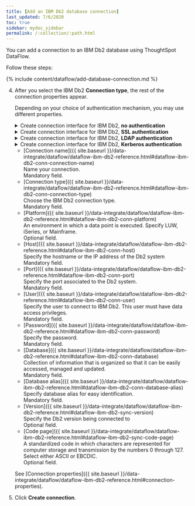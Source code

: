 ```yaml
---
title: [Add an IBM Db2 database connection]
last_updated: 7/6/2020
toc: true
sidebar: mydoc_sidebar
permalink: /:collection/:path.html
---
```

You can add a connection to an IBM Db2 database using ThoughtSpot DataFlow.

Follow these steps:


{% include content/dataflow/add-database-connection.md %}

4. After you select the IBM Db2 **Connection type**, the rest of the connection properties appear.

   Depending on your choice of authentication mechanism, you may use different properties.

   <details>
     <summary>Create connection interface for IBM Db2, <strong>no authentication</strong></summary>
     <p>
      <img src="../../images/dataflow-ibm-db2-no-auth-create.png" alt="add an IBM Db2 connection without authentication" /></p>
   </details>

   <details>
     <summary>Create connection interface for IBM Db2, <strong>SSL authentication</strong></summary>
     <p>
      <img src="../../images/dataflow-ibm-db2-ssl-create.png" alt="add an IBM Db2 connection with SSL authentication" /></p>
   </details>    

   <details>
     <summary>Create connection interface for IBM Db2, <strong>LDAP authentication</strong></summary>
     <p>
      <img src="../../images/dataflow-ibm-db2-ldap-create.png" alt="add an IBM Db2 connection with LDAP authentication" /></p>
   </details>

   <details>
     <summary>Create connection interface for IBM Db2, <strong>Kerberos authentication</strong></summary>
     <p>
      <img src="../../images/dataflow-ibm-db2-kerberos-create.png" alt="add an IBM Db2 connection with Kerberos authentication" /></p>
   </details>

   * [Connection name]({{ site.baseurl }}/data-integrate/dataflow/dataflow-ibm-db2-reference.html#dataflow-ibm-db2-conn-connection-name)<br/>Name your connection.<br/>Mandatory field.
   * [Connection type]({{ site.baseurl }}/data-integrate/dataflow/dataflow-ibm-db2-reference.html#dataflow-ibm-db2-conn-connection-type)<br/>Choose the IBM Db2 connection type.<br/>Mandatory field.
   * [Platform]({{ site.baseurl }}/data-integrate/dataflow/dataflow-ibm-db2-reference.html#dataflow-ibm-db2-conn-platform)<br/>An environment in which a data point is executed. Specify LUW, iSeries, or Mainframe.<br/>Optional field.
   * [Host]({{ site.baseurl }}/data-integrate/dataflow/dataflow-ibm-db2-reference.html#dataflow-ibm-db2-conn-host)<br/>Specify the hostname or the IP address of the Db2 system<br/>Mandatory field.
   * [Port]({{ site.baseurl }}/data-integrate/dataflow/dataflow-ibm-db2-reference.html#dataflow-ibm-db2-conn-port)<br/>Specify the port associated to the Db2 system.<br/>Mandatory field.
   * [User]({{ site.baseurl }}/data-integrate/dataflow/dataflow-ibm-db2-reference.html#dataflow-ibm-db2-conn-user)<br/>Specify the user to connect to IBM Db2. This user must have data access privileges.<br/>Mandatory field.
   * [Password]({{ site.baseurl }}/data-integrate/dataflow/dataflow-ibm-db2-reference.html#dataflow-ibm-db2-conn-password)<br/>Specify the password.<br/>Mandatory field.
   * [Database]({{ site.baseurl }}/data-integrate/dataflow/dataflow-ibm-db2-reference.html#dataflow-ibm-db2-conn-database)<br/>Collection of information that is organized so that it can be easily accessed, managed and updated.<br/>Mandatory field.
   * [Database alias]({{ site.baseurl }}/data-integrate/dataflow/dataflow-ibm-db2-reference.html#dataflow-ibm-db2-conn-database-alias)<br/>Specify database alias for easy identification.<br/>Mandatory field.
   * [Version]({{ site.baseurl }}/data-integrate/dataflow/dataflow-ibm-db2-reference.html#dataflow-ibm-db2-sync-version)<br/>Specify the Db2 version being connected to<br/>Optional field.
   * [Code page]({{ site.baseurl }}/data-integrate/dataflow/dataflow-ibm-db2-reference.html#dataflow-ibm-db2-sync-code-page)<br/>A standardized code in which characters are represented for computer storage and transmission by the numbers 0 through 127. Select either ASCII or EBCDIC.<br/>Optional field.

   See [Connection properties]({{ site.baseurl }}/data-integrate/dataflow/dataflow-ibm-db2-reference.html#connection-properties).

5. Click **Create connection**.   
